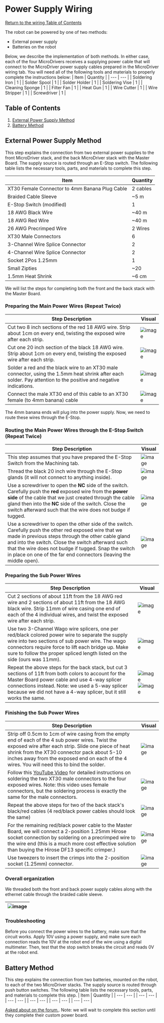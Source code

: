 # Power Supply Wiring
[Return to the wiring Table of Contents](https://github.com/EmiliaPsacharopoulos/Quadruped-8dof-Robot/tree/main/Wiring#table-of-contents)

The robot can be powered by one of two methods: 
- External power supply
- Batteries on the robot

Below, we describe the implementation of both methods. In either case, each of the four MicroDrivers receives a supplying power cable that will connect to the MicroDriver power supply cables prepared in the MicroDriver wiring tab. 
You will need all of the following tools and materials to properly complete the instructions below:
| Item | Quantity | 
| --- | --- |
| Soldering Iron | 1 |
| Solder Spool | 1 |
| Solder Holder | 1 |
| Soldering Vise | 1 |
| Cleaning Sponge | 1 |
| Filter Fan | 1 |
| Heat Gun | 1 |
| Wire Cutter | 1 |
| Wire Stripper | 1 |
| Screwdriver | 1 |

## Table of Contents
1. [External Power Supply Method](https://github.com/EmiliaPsacharopoulos/Quadruped-8dof-Robot/blob/main/Wiring/Power%20Supply%20Wiring/README.md#external-power-supply-method)
2. [Battery Method](https://github.com/EmiliaPsacharopoulos/Quadruped-8dof-Robot/blob/main/Wiring/Power%20Supply%20Wiring/README.md#battery-method)


## External Power Supply Method
This step explains the connection from two external power supplies to the front MicroDriver stack, and the back MicroDriver stack with the Master Board. The supply source is routed through an E-Stop switch. The following table lists the necessary tools, parts, and materials to complete this step. 

| Item | Quantity | 
| --- | --- |
| XT30 Female Connector to 4mm Banana Plug Cable | 2 cables |
| Braided Cable Sleeve | ~5 m |
| E-Stop Switch (modified) | 1 |
| 18 AWG Black Wire | ~40 m |
| 18 AWG Red Wire | ~40 m |
| 26 AWG Precrimped Wire | 2 Wires |
| XT30 Male Connectors | 6 |
| 3-Channel Wire Splice Connector | 2 | 
| 4-Channel Wire Splice Connector | 2 | 
| Socket 2Pos 1.25mm | 1 | 
| Small Zipties | ~20 |
| 1.5mm Heat Shrink | ~6 cm |

We will list the steps for completing both the front and the back stack with the Master Board. 

### Preparing the Main Power Wires (Repeat Twice)
| Step Description | Visual | 
| --- | --- |
| Cut two 8 inch sections of the red 18 AWG wire. Strip about 1cm on every end, twisting the exposed wire after each strip.  | ![image](https://user-images.githubusercontent.com/84528674/119999298-9676b780-bf9f-11eb-84d9-6db2791f4168.png) |
| Cut one 20 inch section of the black 18 AWG wire. Strip about 1cm on every end, twisting the exposed wire after each strip. | ![image](https://user-images.githubusercontent.com/84528674/120000073-6c71c500-bfa0-11eb-8a26-a3f6dd7e0c08.png) |
| Solder a red and the black wire to an XT30 male connector, using the 1.5mm heat shrink after each solder. Pay attention to the positive and negative indications. |  ![image](https://user-images.githubusercontent.com/84528674/119999166-6fb88100-bf9f-11eb-95ce-5c38bfd25464.png) |
| Connect the male XT30 end of this cable to an XT30 female (to 4mm banana) cable  | ![image](https://user-images.githubusercontent.com/84528674/119999478-caea7380-bf9f-11eb-952e-5b1c5cbb6510.png) |

The 4mm banana ends will plug into the power supply. Now, we need to route these wires through the E-Stop. 

### Routing the Main Power Wires through the E-Stop Switch (Repeat Twice)
| Step Description | Visual | 
| --- | --- |
| This step assumes that you have prepared the E-Stop Switch from the Machining tab. | ![image](https://user-images.githubusercontent.com/84528674/119998397-a93cbc80-bf9e-11eb-9e2d-5264b6bb1b21.png) |
| Thread the black 20 inch wire through the E-Stop glands (it will not connect to anything inside). | ![image](https://user-images.githubusercontent.com/84528674/120001776-21f14800-bfa2-11eb-8a50-aea53c0fc22f.png) |
| Use a screwdriver to open the **NC** side of the switch. Carefully push the **red** exposed wire from the **power side** of the cable that we just created through the cable gland then into the **NC** side of the switch. Close the switch afterward such that the wire does not budge if tugged. | ![image](https://user-images.githubusercontent.com/84528674/120002993-51548480-bfa3-11eb-826a-42cef21c54f0.png) |
| Use a screwdriver to open the other side of the switch. Carefully push the other red exposed wire that we made in previous steps through the other cable gland and into the switch. Close the switch afterward such that the wire does not budge if tugged. Snap the switch in place on one of the far end connectors (leaving the middle open). | ![image](https://user-images.githubusercontent.com/84528674/120003856-20288400-bfa4-11eb-9359-319f4c13ae5e.png) |


### Preparing the Sub Power Wires
| Step Description | Visual | 
| --- | --- |
| Cut 2 sections of about 11ft from the 18 AWG red wire and 2 sections of about 11ft from the 18 AWG black wire. Strip 11mm of wire casing one end of each of the 4 individual wires, and twist the exposed wire after each strip. | ![image](https://user-images.githubusercontent.com/84528674/120004952-5e727300-bfa5-11eb-99e6-97ba075e7714.png) |
| Use two 3-Channel Wago wire splicers, one per red/black colored power wire to separate the supply wire into two sections of sub power wire. The wago connectors require force to lift each bridge up. Make sure to follow the proper spliced length listed on the side (ours was 11mm). | ![image](https://user-images.githubusercontent.com/84528674/120005674-1142d100-bfa6-11eb-9217-8ec98f5ed7f7.png) |
| Repeat the above steps for the back stack, but cut 3 sections of 11ft from both colors to account for the Master Board power cable and use 4-way splicer connections instead. Note: we used a 5-way splicer because we did not have a 4-way splicer, but it still works the same. | ![image](https://user-images.githubusercontent.com/84528674/120821434-75741080-c523-11eb-9274-afe65af2ff90.png) ![image](https://user-images.githubusercontent.com/84528674/120822252-38f4e480-c524-11eb-928b-b947e1b5c2ef.png) |



### Finishing the Sub Power Wires 
| Step Description | Visual | 
| --- | --- |
| Strip off 0.5cm to 1cm of wire casing from the empty end of each of the 4 sub power wires. Twist the exposed wire after each strip. Slide one piece of heat shrink from the XT30 connector pack about 5-10 inches away from the exposed end on each of the 4 wires. You will need this to bind the solder. | ![image](https://user-images.githubusercontent.com/84528674/120006748-32f08800-bfa7-11eb-93d8-7890b05fecbd.png) |
| Follow this [YouTube Video](https://www.youtube.com/watch?v=_NyJbKqRtUE) for detailed instructions on soldering the two XT30 male connectors to the four exposed wires. Note: this video uses female connectors, but the soldering process is exactly the same for the male connectors. | ![image](https://user-images.githubusercontent.com/84528674/120007244-b14d2a00-bfa7-11eb-9b65-d217d60b5c91.png) |
| Repeat the above steps for two of the back stack's black/red cables (4 red/black power cables should look the same) | ![image](https://user-images.githubusercontent.com/84528674/120823586-9178b180-c525-11eb-94e4-57cbd2c6d6ae.png) |
| For the remaining red/black power cable to the Master Board, we will connect a 2-position 1.25mm Hirose socket connection by soldering on a precrimped wire to the wire end (this is a much more cost effective solution than buying the Hirose DF13 specific crimper.) | ![image](https://user-images.githubusercontent.com/84528674/124945517-392d4780-dfdc-11eb-9366-87cb9b0b781b.png) |
| Use tweezers to insert the crimps into the 2-position socket (1.25mm) connector. | ![image](https://user-images.githubusercontent.com/84528674/124946006-a5a84680-dfdc-11eb-8d37-76798e9a55a9.png) |


### Overall organization
We threaded both the front and back power supply cables along with the ethernet cable through the braided cable sleeve. 

| ![image](https://user-images.githubusercontent.com/84528674/124946874-60384900-dfdd-11eb-8c71-c8e387923aa6.png) |
| --- |

### Troubleshooting
Before you connect the power wires to the battery, make sure that the circuit works. Apply 10V using a power supply, and make sure each connection reads the 10V at the robot end of the wire using a digital multimeter. Then, test that the stop switch breaks the circuit and reads 0V at the robot end.


## Battery Method
This step explains the connection from two batteries, mounted on the robot, to each of the two MicroDriver stacks. The supply source is routed through push button switches. The following table lists the necessary tools, parts, and materials to complete this step. 
| Item | Quantity | 
| --- | --- |
| --- | --- |
| --- | --- |
| --- | --- |
| --- | --- |
| --- | --- |

[Asked about on the forum.](https://odri.discourse.group/t/battery-and-push-button-wiring/281). Note: we will wait to complete this section until they complete their custom power board.
